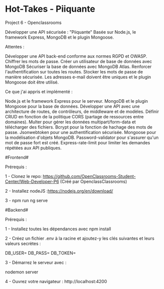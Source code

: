 # Hot-Takes - Piiquante

Project 6 - Openclassrooms

Développer une API sécurisée : "Piiquante" Basée sur Node.js, le framework Express, MongoDB et le plugin Mongoose.

Attentes :

Développer une API back-end conforme aux normes RGPD et OWASP. Chiffrer les mots de passe. Créer un utilisateur de base de données avec MongoDB Sécuriser la base de données avec MongoDB Atlas. Renforcer l'authentification sur toutes les routes. Stocker les mots de passe de manière sécurisée. Les adresses e-mail doivent être uniques et le plugin Mongoose doit être utilisé.

Ce que j'ai appris et implémenté :

Node.js et le framework Express pour le serveur. MongoDB et le plugin Mongoose pour la base de données. Développer une API avec une architecture de routes, de contrôleurs, de middleware et de modèles. Définir CRUD en fonction de la politique CORS (partage de ressources entre domaines). Multer pour gérer les données multipart/form-data et télécharger des fichiers. Bcrypt pour la fonction de hachage des mots de passe. Jsonwebtoken pour une authentification sécurisée. Mongoose pour la modélisation d'objets MongoDB. Password-validator pour s'assurer qu'un mot de passe fort est créé. Express-rate-limit pour limiter les demandes répétées aux API publiques.

#Frontend#

Prérequis :

1 - Clonez le repo: https://github.com/OpenClassrooms-Student-Center/Web-Developer-P6 (Créé par OpenclassClassrooms)

2 - Installez nodeJS :https://nodejs.org/en/download/

3 - npm run ng serve

#Backend#

Prérequis :

1 - Installez toutes les dépendances avec npm install

2 - Créez un fichier .env à la racine et ajoutez-y les clés suivantes et leurs valeurs secrètes :

DB_USER= DB_PASS= DB_TOKEN=

3 - Démarrez le serveur avec :

nodemon server

4 - Ouvrez votre navigateur : http://localhost:4200

